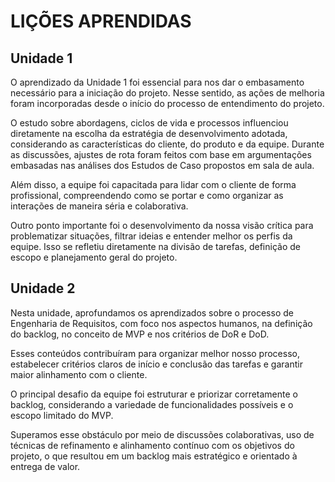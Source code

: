 # LIÇÕES APRENDIDAS

## Unidade 1

O aprendizado da Unidade 1 foi essencial para nos dar o embasamento necessário para a iniciação do projeto. Nesse sentido, as ações de melhoria foram incorporadas desde o início do processo de entendimento do projeto.

O estudo sobre abordagens, ciclos de vida e processos influenciou diretamente na escolha da estratégia de desenvolvimento adotada, considerando as características do cliente, do produto e da equipe. Durante as discussões, ajustes de rota foram feitos com base em argumentações embasadas nas análises dos Estudos de Caso propostos em sala de aula.

Além disso, a equipe foi capacitada para lidar com o cliente de forma profissional, compreendendo como se portar e como organizar as interações de maneira séria e colaborativa.

Outro ponto importante foi o desenvolvimento da nossa visão crítica para problematizar situações, filtrar ideias e entender melhor os perfis da equipe. Isso se refletiu diretamente na divisão de tarefas, definição de escopo e planejamento geral do projeto.

## Unidade 2
Nesta unidade, aprofundamos os aprendizados sobre o processo de Engenharia de Requisitos, com foco nos aspectos humanos, na definição do backlog, no conceito de MVP e nos critérios de DoR e DoD.

Esses conteúdos contribuíram para organizar melhor nosso processo, estabelecer critérios claros de início e conclusão das tarefas e garantir maior alinhamento com o cliente.

O principal desafio da equipe foi estruturar e priorizar corretamente o backlog, considerando a variedade de funcionalidades possíveis e o escopo limitado do MVP. 

Superamos esse obstáculo por meio de discussões colaborativas, uso de técnicas de refinamento e alinhamento contínuo com os objetivos do projeto, o que resultou em um backlog mais estratégico e orientado à entrega de valor.


